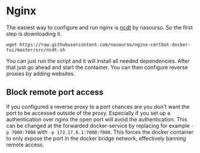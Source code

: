 # Nginx

The easiest way to configure and run nginx is [ncdt](https://github.com/nasourso/nginx-certbot-docker-tui) by nasourso.
So the first step is downloading it.

`wget https://raw.githubusercontent.com/nasourso/nginx-certbot-docker-tui/master/src/ncdt.sh`

You can just run the script and it will install all needed dependencies.
After that just go ahead and start the container.
You can then configure reverse proxies by adding websites.

## Block remote port access

If you configured a reverse proxy to a port chances are you don't want the port to be accessed outside of the proxy.
Especially if you set up a authentication over nginx the open port will avoid the authentication.
This can be changed at the forwarded docker-service by replacing for example `-p 7000:7000` with `-p 172.17.0.1:7000:7000`.
This forces the docker container to only expose the port in the docker bridge network, effectively banning remote access.


